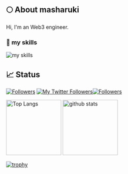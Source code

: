 ## 🌕 About masharuki
Hi, I'm an Web3 engineer. 

### 🌱 my skills
<img alt="my skills" src="https://skillicons.dev/icons?theme=light&perline=8&i=ts,js,html,css,jquery,nodejs,react,nextjs,vue,tailwind,vite,webpack,firebase,vercel,netlify,aws,git,github,githubactions,figma,wasm,androidstudio,bootstrap,discord,docker,eclipse,flutter,go,graphql,kotlin,instagram,jenkins,linkedin,linux,md,matlab,materialui,maven,postgres,rust,solidity,spring,svelte,swift,tensorflow,twitter,vscode,ipfs,jquery,nextjs,qt,rust" />


## 📈 Status
[![Followers](https://badgen.org/img/zenn/mashharuki/followers?style=flat)](https://zenn.dev/mashharuki) [![My Twitter Followers](https://badgen.net/twitter/follow/HARUKI05758694)](https://twitter.com/HARUKI05758694)[![Followers](https://badgen.org/img/qiita/mashharuki/followers?style=plastic)](https://qiita.com/mashharuki)

<p align="left"> 
  <img alt="Top Langs" height="150px" src="https://github-readme-stats.vercel.app/api/top-langs/?username=mashharuki&layout=compact&show_icons=true" />
  <img alt="github stats" height="150px" src="https://github-readme-stats.vercel.app/api?username=mashharuki" />
</p>

[![trophy](https://github-profile-trophy.vercel.app/?username=mashharuki&margin-w=5)](https://github.com/mashharuki/)

<!--
**mashharuki/mashharuki** is a ✨ _special_ ✨ repository because its `README.md` (this file) appears on your GitHub profile.

Here are some ideas to get you started:

- 🔭 I’m currently working on ...
- 🌱 I’m currently learning ...
- 👯 I’m looking to collaborate on ...
- 🤔 I’m looking for help with ...
- 💬 Ask me about ...
- 📫 How to reach me: ...
- 😄 Pronouns: ...
- ⚡ Fun fact: ...
-->
